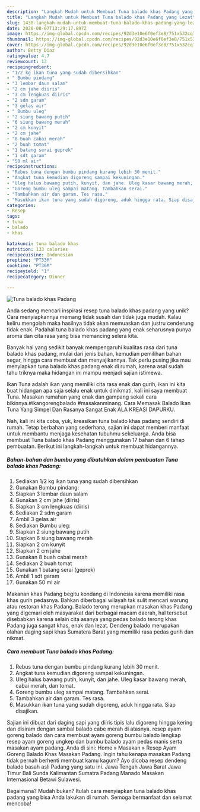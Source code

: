 ```yaml
---
description: "Langkah Mudah untuk Membuat Tuna balado khas Padang yang Lezat"
title: "Langkah Mudah untuk Membuat Tuna balado khas Padang yang Lezat"
slug: 1438-langkah-mudah-untuk-membuat-tuna-balado-khas-padang-yang-lezat
date: 2020-08-07T13:29:17.897Z
image: https://img-global.cpcdn.com/recipes/92d3e10e6f0ef3e8/751x532cq70/tuna-balado-khas-padang-foto-resep-utama.jpg
thumbnail: https://img-global.cpcdn.com/recipes/92d3e10e6f0ef3e8/751x532cq70/tuna-balado-khas-padang-foto-resep-utama.jpg
cover: https://img-global.cpcdn.com/recipes/92d3e10e6f0ef3e8/751x532cq70/tuna-balado-khas-padang-foto-resep-utama.jpg
author: Betty Diaz
ratingvalue: 4.7
reviewcount: 13
recipeingredient:
- "1/2 kg ikan tuna yang sudah dibersihkan"
- " Bumbu pindang"
- "3 lembar daun salam"
- "2 cm jahe diiris"
- "3 cm lengkuas diiris"
- "2 sdm garam"
- "3 gelas air"
- " Bumbu uleg"
- "2 siung bawang putih"
- "6 siung bawang merah"
- "2 cm kunyit"
- "2 cm jahe"
- "8 buah cabai merah"
- "2 buah tomat"
- "1 batang serai geprek"
- "1 sdt garam"
- "50 ml air"
recipeinstructions:
- "Rebus tuna dengan bumbu pindang kurang lebih 30 menit."
- "Angkat tuna kemudian digoreng sampai kekuningan."
- "Uleg halus bawang putih, kunyit, dan jahe. Uleg kasar bawang merah, cabai merah, dan tomat."
- "Goreng bumbu uleg sampai matang. Tambahkan serai."
- "Tambahkan air dan garam. Tes rasa."
- "Masukkan ikan tuna yang sudah digoreng, aduk hingga rata. Siap disajikan."
categories:
- Resep
tags:
- tuna
- balado
- khas

katakunci: tuna balado khas 
nutrition: 133 calories
recipecuisine: Indonesian
preptime: "PT33M"
cooktime: "PT36M"
recipeyield: "1"
recipecategory: Dinner

---
```



![Tuna balado khas Padang](https://img-global.cpcdn.com/recipes/92d3e10e6f0ef3e8/751x532cq70/tuna-balado-khas-padang-foto-resep-utama.jpg)

Anda sedang mencari inspirasi resep tuna balado khas padang yang unik? Cara menyiapkannya memang tidak susah dan tidak juga mudah. Kalau keliru mengolah maka hasilnya tidak akan memuaskan dan justru cenderung tidak enak. Padahal tuna balado khas padang yang enak seharusnya punya aroma dan cita rasa yang bisa memancing selera kita.

Banyak hal yang sedikit banyak mempengaruhi kualitas rasa dari tuna balado khas padang, mulai dari jenis bahan, kemudian pemilihan bahan segar, hingga cara membuat dan menyajikannya. Tak perlu pusing jika mau menyiapkan tuna balado khas padang enak di rumah, karena asal sudah tahu triknya maka hidangan ini mampu menjadi sajian istimewa.

Ikan Tuna adalah ikan yang memiliki cita rasa enak dan gurih, ikan ini kita buat hidangan apa saja selalu enak untuk dinikmati, kali ini saya membuat Tuna. Masakan rumahan yang enak dan gampang sekali cara bikinnya.#ikangorengbalado #masakanminang. Cara Memasak Balado Ikan Tuna Yang Simpel Dan Rasanya Sangat Enak ALA KREASI DAPURKU.


Nah, kali ini kita coba, yuk, kreasikan tuna balado khas padang sendiri di rumah. Tetap berbahan yang sederhana, sajian ini dapat memberi manfaat untuk membantu menjaga kesehatan tubuhmu sekeluarga. Anda bisa membuat Tuna balado khas Padang menggunakan 17 bahan dan 6 tahap pembuatan. Berikut ini langkah-langkah untuk membuat hidangannya.

<!--inarticleads1-->

##### Bahan-bahan dan bumbu yang dibutuhkan dalam pembuatan Tuna balado khas Padang:

1. Sediakan 1/2 kg ikan tuna yang sudah dibersihkan
1. Gunakan  Bumbu pindang:
1. Siapkan 3 lembar daun salam
1. Gunakan 2 cm jahe (diiris)
1. Siapkan 3 cm lengkuas (diiris)
1. Sediakan 2 sdm garam
1. Ambil 3 gelas air
1. Sediakan  Bumbu uleg:
1. Siapkan 2 siung bawang putih
1. Siapkan 6 siung bawang merah
1. Siapkan 2 cm kunyit
1. Siapkan 2 cm jahe
1. Gunakan 8 buah cabai merah
1. Sediakan 2 buah tomat
1. Gunakan 1 batang serai (geprek)
1. Ambil 1 sdt garam
1. Gunakan 50 ml air


Makanan khas Padang begitu kondang di Indonesia karena memiliki rasa khas gurih pedasnya. Bahkan diberbagai wilayah tak sulit mencari warung atau restoran khas Padang. Balado terong merupkan masakan khas Padang yang digemari oleh masyarakat dari berbagai macam daerah, hal tersebut disebabkan karena selain cita asanya yang pedas balado terong khas Padang juga sangat khas, enak dan lezat. Dendeng balado merupakan olahan daging sapi khas Sumatera Barat yang memiliki rasa pedas gurih dan nikmat. 

<!--inarticleads2-->

##### Cara membuat Tuna balado khas Padang:

1. Rebus tuna dengan bumbu pindang kurang lebih 30 menit.
1. Angkat tuna kemudian digoreng sampai kekuningan.
1. Uleg halus bawang putih, kunyit, dan jahe. Uleg kasar bawang merah, cabai merah, dan tomat.
1. Goreng bumbu uleg sampai matang. Tambahkan serai.
1. Tambahkan air dan garam. Tes rasa.
1. Masukkan ikan tuna yang sudah digoreng, aduk hingga rata. Siap disajikan.


Sajian ini dibuat dari daging sapi yang diiris tipis lalu digoreng hingga kering dan disiram dengan sambal balado cabe merah di atasnya. resep ayam goreng balado dan cara membuat ayam goreng bumbu balado lengkap resep ayam goreng ungkep dan bumbu balado ayam pedas manis serta masakan ayam padang. Anda di sini: Home » Masakan » Resep Ayam Goreng Balado Khas Masakan Padang. Ingin tahu kenapa masakan Padang tidak pernah berhenti membuat kamu kagum? Ayo dicoba resep dendeng balado basah asli Padang yang satu ini. Jawa Tengah Jawa Barat Jawa Timur Bali Sunda Kalimantan Sumatra Padang Manado Masakan Internasional Betawi Sulawesi. 

Bagaimana? Mudah bukan? Itulah cara menyiapkan tuna balado khas padang yang bisa Anda lakukan di rumah. Semoga bermanfaat dan selamat mencoba!
